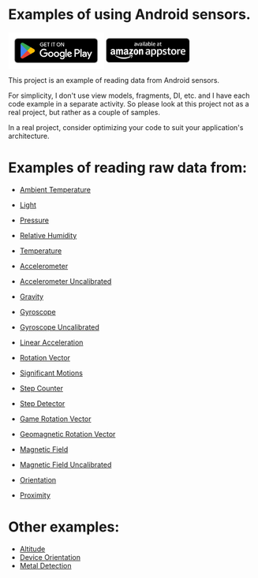 # Examples of using Android sensors.

[<img src="doc/google-play-badge.png" height=75 align=center>](https://play.google.com/store/apps/details?id=com.reboot297.sensors)
[<img src="doc/amazon-appstore-badge-english-black.png" height=50 align=center>](http://www.amazon.com/gp/mas/dl/android?p=com.reboot297.sensors)

This project is an example of reading data from Android sensors.

For simplicity, I don't use view models, fragments, DI, etc. and I have each code example in a separate activity. So please look at this project not as a real project, but rather as a couple of samples.

In a real project, consider optimizing your code to suit your application's architecture.


# Examples of reading raw data from:

- [Ambient Temperature](mobile/src/main/java/com/reboot297/sensors/raw/environment/AmbientTemperatureDetailsActivity.kt)
- [Light](mobile/src/main/java/com/reboot297/sensors/raw/environment/LightDetailsActivity.kt)
- [Pressure](mobile/src/main/java/com/reboot297/sensors/raw/environment/PressureDetailsActivity.kt)
- [Relative Humidity](mobile/src/main/java/com/reboot297/sensors/raw/environment/RelativeHumidityDetailsActivity.kt)
- [Temperature](mobile/src/main/java/com/reboot297/sensors/raw/environment/TemperatureDetailsActivity.kt)

- [Accelerometer](mobile/src/main/java/com/reboot297/sensors/raw/motion/AccelerometerDetailsActivity.kt)
- [Accelerometer Uncalibrated](mobile/src/main/java/com/reboot297/sensors/raw/motion/AccelerometerUncalibratedDetailsActivity.kt)
- [Gravity](mobile/src/main/java/com/reboot297/sensors/raw/motion/GravityDetailsActivity.kt)
- [Gyroscope](mobile/src/main/java/com/reboot297/sensors/raw/motion/GyroscopeDetailsActivity.kt)
- [Gyroscope Uncalibrated](mobile/src/main/java/com/reboot297/sensors/raw/motion/GyroscopeUncalibratedDetailsActivity.kt)
- [Linear Acceleration](mobile/src/main/java/com/reboot297/sensors/raw/motion/LinearAccelerationDetailsActivity.kt)
- [Rotation Vector](mobile/src/main/java/com/reboot297/sensors/raw/motion/RotationVectorDetailsActivity.kt)
- [Significant Motions](mobile/src/main/java/com/reboot297/sensors/raw/motion/SignificantMotionsDetailsActivity.kt)
- [Step Counter](mobile/src/main/java/com/reboot297/sensors/raw/motion/StepCounterDetailsActivity.kt)
- [Step Detector](mobile/src/main/java/com/reboot297/sensors/raw/motion/StepDetectorDetailsActivity.kt)

- [Game Rotation Vector](mobile/src/main/java/com/reboot297/sensors/raw/position/GameRotationVectorDetailsActivity.kt)
- [Geomagnetic Rotation Vector](mobile/src/main/java/com/reboot297/sensors/raw/position/GeomagneticRotationVectorDetailsActivity.kt)
- [Magnetic Field](mobile/src/main/java/com/reboot297/sensors/raw/position/MagneticFieldDetailsActivity.kt)
- [Magnetic Field Uncalibrated](mobile/src/main/java/com/reboot297/sensors/raw/position/MagneticFieldUncalibratedDetailsActivity.kt)
- [Orientation](mobile/src/main/java/com/reboot297/sensors/raw/position/OrientationDetailsActivity.kt)
- [Proximity](mobile/src/main/java/com/reboot297/sensors/raw/position/ProximityDetailsActivity.kt)

# Other examples:

- [Altitude](mobile/src/main/java/com/reboot297/sensors/samples/altitude/AltitudeActivity.kt)
- [Device Orientation](mobile/src/main/java/com/reboot297/sensors/samples/orientation/DeviceOrientationActivity.kt)
- [Metal Detection](mobile/src/main/java/com/reboot297/sensors/samples/metal_detection/MetalDetectionActivity.kt)